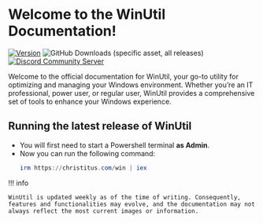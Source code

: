 # Welcome to the WinUtil Documentation!

[![Version](https://img.shields.io/github/v/release/ChrisTitusTech/winutil?color=%230567ff&label=Latest%20Release&style=for-the-badge)](https://github.com/ChrisTitusTech/winutil/releases/latest)
![GitHub Downloads (specific asset, all releases)](https://img.shields.io/github/downloads/ChrisTitusTech/winutil/winutil.ps1?label=Total%20Downloads&style=for-the-badge)
[![Discord Community Server](https://dcbadge.limes.pink/api/server/https://discord.gg/RUbZUZyByQ)](https://discord.gg/RUbZUZyByQ)

Welcome to the official documentation for WinUtil, your go-to utility for optimizing and managing your Windows environment. Whether you’re an IT professional, power user, or regular user, WinUtil provides a comprehensive set of tools to enhance your Windows experience.

## Running the latest release of WinUtil

* You will first need to start a Powershell terminal **as Admin**.
* Now you can run the following command:
   ```ps1
   irm https://christitus.com/win | iex
   ```

!!! info

    WinUtil is updated weekly as of the time of writing. Consequently, features and functionalities may evolve, and the documentation may not always reflect the most current images or information.
